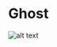 # Ghost

![alt text](https://github.com/rohit-dasamantharao/Ghost/blob/master/screenshoot1.jpg?raw=true)
